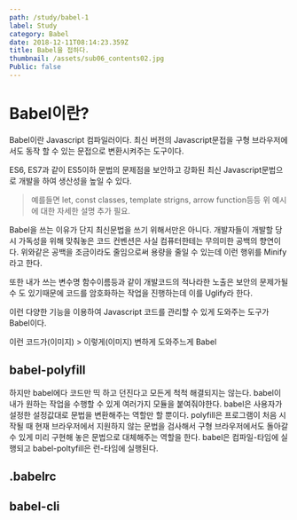 ```yaml
---
path: /study/babel-1
label: Study
category: Babel
date: 2018-12-11T08:14:23.359Z
title: Babel을 접하다.
thumbnail: /assets/sub06_contents02.jpg
Public: false
---
```

# Babel이란?
Babel이란 Javascript 컴파일러이다. 최신 버전의 Javascript문접을 구형 브라우저에서도 동작 할 수 있는 문접으로 변환시켜주는 도구이다.

ES6, ES7과 같이 ES5이하 문법의 문제점을 보안하고 강화된 최신 Javascript문법으로 개발을 하여 생산성을 높일 수 있다.

> 예를들면 let, const classes, template strigns, arrow function등등 위 예시에 대한 자세한 설명 추가 필요.

Babel을 쓰는 이유가 단지 최신문법을 쓰기 위해서만은 아니다.
개발자들이 개발할 당시 가독성을 위해 맞춰놓은 코드 컨벤션은 사실 컴퓨터한테는 무의미한 공백의 향연이다. 위와같은 공백을 조금이라도 줄임으로써 용량을 줄일 수 있는데 이런 행위를 Minify라고 한다.

또한 내가 쓰는 변수명 함수이름등과 같이 개발코드의 적나라한 노출은 보안의 문제가될 수 도 있기때문에 코드를 암호화하는 작업을 진행하는데 이를 Uglify라 한다.

이런 다양한 기능을 이용하여 Javascript 코드를 관리할 수 있게 도와주는 도구가 Babel이다.

이런 코드가(이미지) > 이렇게(이미지) 변하게 도와주느게 Babel

## babel-polyfill
하지만 babel에다 코드만 띡 하고 던진다고 모든게 척척 해결되지는 않는다.
babel이 내가 원하는 작업을 수행할 수 있게 여러가지 모듈을 붙여줘야한다.
babel은 사용자가 설정한 설정값대로 문법을 변환해주는 역할만 할 뿐이다. polyfill은 프로그램이 처음 시작될 때 현재 브라우저에서 지원하지 않는 문법을 검사해서 구형 브라우저에서도 돌아갈 수 있게 미리 구현해 놓은 문법으로 대체해주는 역할을 한다. babel은 컴파일-타임에 실행되고 babel-poltyfill은 런-타임에 실행된다.

## .babelrc

## babel-cli
